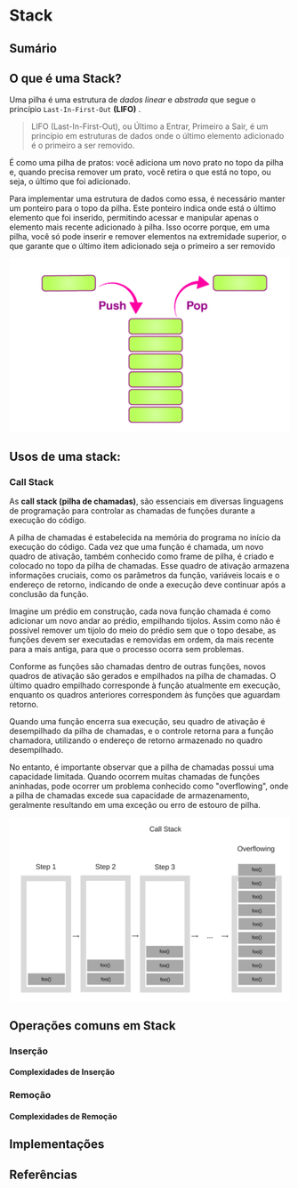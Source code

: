 # Stack

## Sumário

## O que é uma Stack?
Uma pilha é uma estrutura de *dados linear* e *abstrada* que segue o princípio `Last-In-First-Out` **(LIFO)** . 
> LIFO (Last-In-First-Out), ou Último a Entrar, Primeiro a Sair, é um princípio em estruturas de dados onde o último elemento adicionado é o primeiro a ser removido.

É como uma pilha de pratos: você adiciona um novo prato no topo da pilha e, quando precisa remover um prato, você retira o que está no topo, ou seja, o último que foi adicionado.

Para implementar uma estrutura de dados como essa, é necessário manter um ponteiro para o topo da pilha. Este ponteiro indica onde está o último elemento que foi inserido, permitindo acessar e manipular apenas o elemento mais recente adicionado à pilha. Isso ocorre porque, em uma pilha, você só pode inserir e remover elementos na extremidade superior, o que garante que o último item adicionado seja o primeiro a ser removido

![Funcionamento de uma Stack](assents/01.png)

## Usos de uma stack:

### Call Stack

As **call stack (pilha de chamadas)**, são essenciais em diversas linguagens de programação para controlar as chamadas de funções durante a execução do código.

A pilha de chamadas é estabelecida na memória do programa no início da execução do código. Cada vez que uma função é chamada, um novo quadro de ativação, também conhecido como frame de pilha, é criado e colocado no topo da pilha de chamadas. Esse quadro de ativação armazena informações cruciais, como os parâmetros da função, variáveis locais e o endereço de retorno, indicando de onde a execução deve continuar após a conclusão da função.

Imagine um prédio em construção, cada nova função chamada é como adicionar um novo andar ao prédio, empilhando tijolos. Assim como não é possível remover um tijolo do meio do prédio sem que o topo desabe, as funções devem ser executadas e removidas em ordem, da mais recente para a mais antiga, para que o processo ocorra sem problemas.

Conforme as funções são chamadas dentro de outras funções, novos quadros de ativação são gerados e empilhados na pilha de chamadas. O último quadro empilhado corresponde à função atualmente em execução, enquanto os quadros anteriores correspondem às funções que aguardam retorno.

Quando uma função encerra sua execução, seu quadro de ativação é desempilhado da pilha de chamadas, e o controle retorna para a função chamadora, utilizando o endereço de retorno armazenado no quadro desempilhado.

No entanto, é importante observar que a pilha de chamadas possui uma capacidade limitada. Quando ocorrem muitas chamadas de funções aninhadas, pode ocorrer um problema conhecido como "overflowing", onde a pilha de chamadas excede sua capacidade de armazenamento, geralmente resultando em uma exceção ou erro de estouro de pilha.

![call stack](assents/02.png)


## Operações comuns em Stack

### Inserção
#### Complexidades de Inserção

### Remoção
#### Complexidades de Remoção

## Implementações

## Referências





